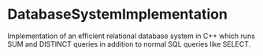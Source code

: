 DatabaseSystemImplementation
============================

Implementation of an efficient relational database system in C++ which runs SUM and DISTINCT queries in addition to normal SQL queries like SELECT.